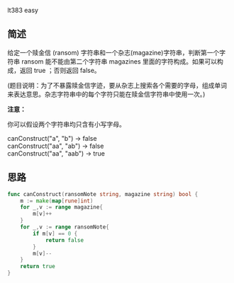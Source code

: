 lt383 easy
## 简述
给定一个赎金信 (ransom) 字符串和一个杂志(magazine)字符串，判断第一个字符串 ransom 能不能由第二个字符串 magazines 里面的字符构成。如果可以构成，返回 true ；否则返回 false。

(题目说明：为了不暴露赎金信字迹，要从杂志上搜索各个需要的字母，组成单词来表达意思。杂志字符串中的每个字符只能在赎金信字符串中使用一次。)

**注意：**

你可以假设两个字符串均只含有小写字母。

canConstruct("a", "b") -> false  
canConstruct("aa", "ab") -> false  
canConstruct("aa", "aab") -> true

## 思路
```go
func canConstruct(ransomNote string, magazine string) bool {
	m := make(map[rune]int)
	for _,v := range magazine{
		m[v]++
	}
	for _,v := range ransomNote{
		if m[v] == 0 {
			return false
		}
		m[v]--
	}
	return true
}
```